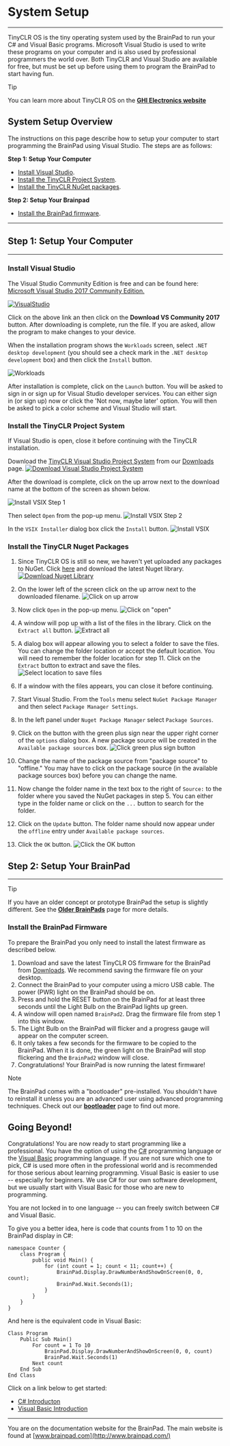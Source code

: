 # System Setup
---
TinyCLR OS is the tiny operating system used by the BrainPad to run your C# and Visual Basic programs. Microsoft Visual Studio is used to write these programs on your computer and is also used by professional programmers the world over. Both TinyCLR and Visual Studio are available for free, but must be set up before using them to program the BrainPad to start having fun.

> [!Tip]
> You can learn more about TinyCLR OS on the [**GHI Electronics website**](https://www.ghielectronics.com/tinyclr/features)

## System Setup Overview
The instructions on this page describe how to setup your computer to start programming the BrainPad using Visual Studio. The steps are as follows:

**Step 1: Setup Your Computer**
  * [Install Visual Studio](#install-visual-studio).
  * [Install the TinyCLR Project System](#install-the-tinyclr-project-system).
  * [Install the TinyCLR NuGet packages](#install-the-tinyclr-nuget-packages).

**Step 2: Setup Your Brainpad**
  * [Install the BrainPad firmware](#install-the-brainpad-firmware).

---

## Step 1: Setup Your Computer
---
### Install Visual Studio
The Visual Studio Community Edition is free and can be found here: [Microsoft Visual Studio 2017 Community Edition.](https://www.visualstudio.com/vs/community/)

[![VisualStudio](images/download-visual-studio.png)](https://www.visualstudio.com/vs/community/)

Click on the above link an then click on the **Download VS Community 2017** button. After downloading is complete, run the file. If you are asked, allow the program to make changes to your device.

When the installation program shows the `Workloads` screen, select `.NET desktop development` (you should see a check mark in the `.NET desktop development` box) and then click the `Install` button.

![Workloads](images/visual-studio-workloads.png)

After installation is complete, click on the `Launch` button. You will be asked to sign in or sign up for Visual Studio developer services. You can either sign in (or sign up) now or click the 'Not now, maybe later' option. You will then be asked to pick a color scheme and Visual Studio will start.

### Install the TinyCLR Project System

If Visual Studio is open, close it before continuing with the TinyCLR installation.

Download the [TinyCLR Visual Studio Project System](../resources/downloads.md#visual-studio-project-system) from our [Downloads](../resources/downloads.md) page.
[![Download Visual Studio Project System](images/download-vs-project-system.png)](../resources/downloads.md#visual-studio-project-system)

After the download is complete, click on the up arrow next to the download name at the bottom of the screen as shown below.

![Install VSIX Step 1](images/install-vsix-step1.png)

Then select `Open` from the pop-up menu.
![Install VSIX Step 2](images/install-vsix-step2.png)

In the `VSIX Installer` dialog box click the `Install` button.
![Install VSIX](images/install-vsix.png)

### Install the TinyCLR Nuget Packages

1. Since TinyCLR OS is still so new, we haven't yet uploaded any packages to NuGet. Click [here](../resources/downloads.md#nuget-libraries) and download the latest Nuget library.
[![Download Nuget Library](images/download-nuget.png)](../resources/downloads.md#nuget-libraries)

2. On the lower left of the screen click on the up arrow next to the downloaded filename.
![Click on up arrow](images/click-library.png)

3. Now click `Open` in the pop-up menu.
![Click on "open"](images/click-open.png)

4. A window will pop up with a list of the files in the library. Click on the `Extract all` button.
![Extract all](images/extract-all.png)

5. A dialog box will appear allowing you to select a folder to save the files. You can change the folder location or accept the default location. You will need to remember the folder location for step 11. Click on the `Extract` button to extract and save the files.
![Select location to save files](images/select-location.png)

6. If a window with the files appears, you can close it before continuing.

7. Start Visual Studio. From the `Tools` menu select `NuGet Package Manager` and then select `Package Manager Settings`.

8. In the left panel under `Nuget Package Manager` select `Package Sources`.

9. Click on the button with the green plus sign near the upper right corner of the `options` dialog box. A new package source will be created in the `Available package sources` box.
![Click green plus sign button](images/click-green-plus-sign.png)

10. Change the name of the package source from "package source" to "offline." You may have to click on the package source (in the available package sources box) before you can change the name.

11. Now change the folder name in the text box to the right of `Source:` to the folder where you saved the NuGet packages in step 5. You can either type in the folder name or click on the `...` button to search for the folder.

12. Click on the `Update` button. The folder name should now appear under the `offline` entry under `Available package sources`.

13. Click the `OK` button.
![Click the OK button](images/click-ok.png) 

## Step 2: Setup Your BrainPad
---

> [!Tip]
> If you have an older concept or prototype BrainPad the setup is slightly different. See the [**Older BrainPads**](../resources/older-brainpad.md) page for more details.

### Install the BrainPad Firmware

To prepare the BrainPad you only need to install the latest firmware as described below.

1. Download and save the latest TinyCLR OS firmware for the BrainPad from [Downloads](../resources/downloads.md#tinyclr-os-brainpad-firmware). We recommend saving the firmware file on your desktop.
2. Connect the BrainPad to your computer using a micro USB cable. The power (PWR) light on the BrainPad should be on.
3. Press and hold the RESET button on the BrainPad for at least three seconds until the Light Bulb on the BrainPad lights up green.
4. A window will open named `BrainPad2`. Drag the firmware file from step 1 into this window.
5. The Light Bulb on the BrainPad will flicker and a progress gauge will appear on the computer screen.
6. It only takes a few seconds for the firmware to be copied to the BrainPad. When it is done, the green light on the BrainPad will stop flickering and the `BrainPad2` window will close.
7. Congratulations! Your BrainPad is now running the latest firmware!


> [!Note]
> The BrainPad comes with a "bootloader" pre-installed. You shouldn't have to reinstall it unless you are an advanced user using advanced programming techniques. Check out our [**bootloader**](../resources/bootloader.md) page to find out more.

## Going Beyond!
Congratulations! You are now ready to start programming like a professional. You have the option of using the [C#](csharp/intro.md) programming language or the [Visual Basic](vb/intro.md) programming language. If you are not sure which one to pick, C# is used more often in the professional world and is recommended for those serious about learning programming. Visual Basic is easier to use -- especially for beginners. We use C# for our own software development, but we usually start with Visual Basic for those who are new to programming.

You are not locked in to one language -- you can freely switch between C# and Visual Basic.

To give you a better idea, here is code that counts from 1 to 10 on the BrainPad display in C#:

```
namespace Counter {
    class Program {
        public void Main() {
            for (int count = 1; count < 11; count++) {
                BrainPad.Display.DrawNumberAndShowOnScreen(0, 0, count);
                BrainPad.Wait.Seconds(1);
            }
        }
    }
}
```

And here is the equivalent code in Visual Basic:
```
Class Program
    Public Sub Main()
        For count = 1 To 10
            BrainPad.Display.DrawNumberAndShowOnScreen(0, 0, count)
            BrainPad.Wait.Seconds(1)
        Next count
    End Sub
End Class
```

Click on a link below to get started:

* [C# Introducton](csharp/intro.md)
* [Visual Basic Introduction](vb/intro.md)


---
You are on the documentation website for the BrainPad. The main website is found at [www.brainpad.com](http://www.brainpad.com/)
